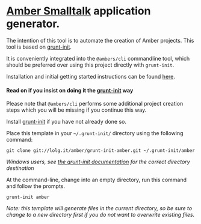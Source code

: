 # [Amber Smalltalk](http://amber-lang.net) application generator.

The intention of this tool is to automate the creation of Amber projects.
This tool is based on [grunt-init](http://gruntjs.com/project-scaffolding).

It is conveniently integrated into the `@ambers/cli` commandline tool, which should be preferred over using this project directly with `grunt-init`.

Installation and initial getting started instructions can be found [here](https://www.npmjs.com/package/amber#getting-amber).


#### Read on if you insist on doing it the [grunt-init](http://gruntjs.com/project-scaffolding) way

Please note that `@ambers/cli` performs some additional project creation steps which you will be missing if you continue this way.

Install [grunt-init](http://gruntjs.com/project-scaffolding) if you have not already done so.

Place this template in your `~/.grunt-init/` directory using the following command:

```
git clone git://lolg.it/amber/grunt-init-amber.git ~/.grunt-init/amber
```

_Windows users, see [the grunt-init documentation](http://gruntjs.com/project-scaffolding) for the correct directory destination_


At the command-line, change into an empty directory, run this command and follow the prompts.

```
grunt-init amber
```

_Note: this template will generate files in the current directory,
so be sure to change to a new directory first if you do not want to overwrite existing files._
